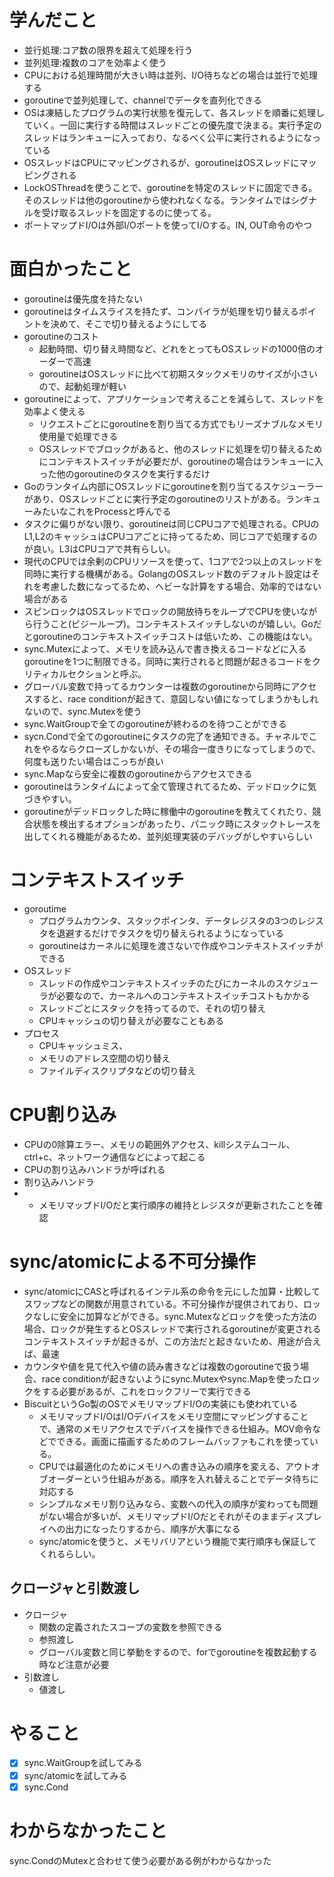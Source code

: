 # 学んだこと
- 並行処理:コア数の限界を超えて処理を行う
- 並列処理:複数のコアを効率よく使う
- CPUにおける処理時間が大きい時は並列、I/O待ちなどの場合は並行で処理する
- goroutineで並列処理して、channelでデータを直列化できる
- OSは凍結したプログラムの実行状態を復元して、各スレッドを順番に処理していく。一回に実行する時間はスレッドごとの優先度で決まる。実行予定のスレッドはランキューに入っており、なるべく公平に実行されるようになっている
- OSスレッドはCPUにマッピングされるが、goroutineはOSスレッドにマッピングされる
- LockOSThreadを使うことで、goroutineを特定のスレッドに固定できる。そのスレッドは他のgoroutineから使われなくなる。ランタイムではシグナルを受け取るスレッドを固定するのに使ってる。
- ポートマップドI/Oは外部I/Oポートを使ってI/Oする。IN, OUT命令のやつ

# 面白かったこと
- goroutineは優先度を持たない
- goroutineはタイムスライスを持たず、コンパイラが処理を切り替えるポイントを決めて、そこで切り替えるようにしてる
- goroutineのコスト
  - 起動時間、切り替え時間など、どれをとってもOSスレッドの1000倍のオーダーで高速
  - goroutineはOSスレッドに比べて初期スタックメモリのサイズが小さいので、起動処理が軽い
- goroutineによって、アプリケーションで考えることを減らして、スレッドを効率よく使える
  - リクエストごとにgoroutineを割り当てる方式でもリーズナブルなメモリ使用量で処理できる
  - OSスレッドでブロックがあると、他のスレッドに処理を切り替えるためにコンテキストスイッチが必要だが、goroutineの場合はランキューに入った他のgoroutineのタスクを実行するだけ
- Goのランタイム内部にOSスレッドにgoroutineを割り当てるスケジューラーがあり、OSスレッドごとに実行予定のgoroutineのリストがある。ランキューみたいなこれをProcessと呼んでる
- タスクに偏りがない限り、goroutineは同じCPUコアで処理される。CPUのL1,L2のキャッシュはCPUコアごとに持ってるため、同じコアで処理するのが良い。L3はCPUコアで共有らしい。
- 現代のCPUでは余剰のCPUリソースを使って、1コアで2つ以上のスレッドを同時に実行する機構がある。GolangのOSスレッド数のデフォルト設定はそれを考慮した数になってるため、ヘビーな計算をする場合、効率的ではない場合がある
- スピンロックはOSスレッドでロックの開放待ちをループでCPUを使いながら行うこと(ビジーループ)。コンテキストスイッチしないのが嬉しい。Goだとgoroutineのコンテキストスイッチコストは低いため、この機能はない。
- sync.Mutexによって、メモリを読み込んで書き換えるコードなどに入るgoroutineを1つに制限できる。同時に実行されると問題が起きるコードをクリティカルセクションと呼ぶ。
- グローバル変数で持ってるカウンターは複数のgoroutineから同時にアクセスすると、race conditionが起きて、意図しない値になってしまうかもしれないので、sync.Mutexを使う
- sync.WaitGroupで全てのgoroutineが終わるのを待つことができる
- sycn.Condで全てのgoroutineにタスクの完了を通知できる。チャネルでこれをやるならクローズしかないが、その場合一度きりになってしまうので、何度も送りたい場合はこっちが良い
- sync.Mapなら安全に複数のgoroutineからアクセスできる
- goroutineはランタイムによって全て管理されてるため、デッドロックに気づきやすい。
- goroutineがデッドロックした時に稼働中のgoroutineを教えてくれたり、競合状態を検出するオプションがあったり、パニック時にスタックトレースを出してくれる機能があるため、並列処理実装のデバッグがしやすいらしい

# コンテキストスイッチ
- goroutime
  - プログラムカウンタ、スタックポインタ、データレジスタの3つのレジスタを退避するだけでタスクを切り替えられるようになっている
  - goroutineはカーネルに処理を渡さないで作成やコンテキストスイッチができる
- OSスレッド
  - スレッドの作成やコンテキストスイッチのたびにカーネルのスケジューラが必要なので、カーネルへのコンテキストスイッチコストもかかる
  - スレッドごとにスタックを持ってるので、それの切り替え
  - CPUキャッシュの切り替えが必要なこともある
- プロセス
  - CPUキャッシュミス、
  - メモリのアドレス空間の切り替え
  - ファイルディスクリプタなどの切り替え

# CPU割り込み
- CPUの0除算エラー、メモリの範囲外アクセス、killシステムコール、ctrl+c、ネットワーク通信などによって起こる
- CPUの割り込みハンドラが呼ばれる
- 割り込みハンドラ
- - メモリマップドI/Oだと実行順序の維持とレジスタが更新されたことを確認

# sync/atomicによる不可分操作
- sync/atomicにCASと呼ばれるインテル系の命令を元にした加算・比較してスワップなどの関数が用意されている。不可分操作が提供されており、ロックなしに安全に加算などができる。sync.Mutexなどロックを使った方法の場合、ロックが発生するとOSスレッドで実行されるgoroutineが変更されるコンテキストスイッチが起きるが、この方法だと起きないため、用途が合えば、最速
- カウンタや値を見て代入や値の読み書きなどは複数のgoroutineで扱う場合、race conditionが起きないようにsync.Mutexやsync.Mapを使ったロックをする必要があるが、これをロックフリーで実行できる
- BiscuitというGo製のOSでメモリマップドI/Oの実装にも使われている
  - メモリマップドI/OはI/Oデバイスをメモリ空間にマッピングすることで、通常のメモリアクセスでデバイスを操作できる仕組み。MOV命令などでできる。画面に描画するためのフレームバッファもこれを使っている。
  - CPUでは最適化のためにメモリへの書き込みの順序を変える、アウトオブオーダーという仕組みがある。順序を入れ替えることでデータ待ちに対応する
  - シンプルなメモリ割り込みなら、変数への代入の順序が変わっても問題がない場合が多いが、メモリマップドI/Oだとそれがそのままディスプレイへの出力になったりするから、順序が大事になる
  - sync/atomicを使うと、メモリバリアという機能で実行順序も保証してくれるらしい。

## クロージャと引数渡し
- クロージャ
  - 関数の定義されたスコープの変数を参照できる
  - 参照渡し
  - グローバル変数と同じ挙動をするので、forでgoroutineを複数起動する時など注意が必要
- 引数渡し
  - 値渡し

# やること
- [x] sync.WaitGroupを試してみる
- [x] sync/atomicを試してみる
- [x] sync.Cond

# わからなかったこと 
sync.CondのMutexと合わせて使う必要がある例がわからなかった